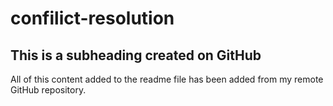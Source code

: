 # confilict-resolution
## This is a subheading created on GitHub

  All of this content added to the readme file has been added from my remote GitHub repository.
